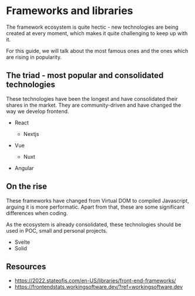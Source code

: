 # Frameworks and libraries

The framework ecosystem is quite hectic - new technologies are being created at every moment, which makes it quite challenging to keep up with it.

For this guide, we will talk about the most famous ones and the ones which are rising in popularity.

## The triad - most popular and consolidated technologies

These technologies have been the longest and have consolidated their shares in the market. They are community-driven and have changed the way we develop frontend.

- React
  - Nextjs

- Vue
  - Nuxt

- Angular

## On the rise

These frameworks have changed from Virtual DOM to compiled Javascript, arguing it is more performatic. Apart from that, these are some significant differences when coding.

As the ecosystem is already consolidated, these technologies should be used in POC, small and personal projects.

- Svelte
- Solid

## Resources

- https://2022.stateofjs.com/en-US/libraries/front-end-frameworks/
- https://frontendstats.workingsoftware.dev/?ref=workingsoftware.dev
